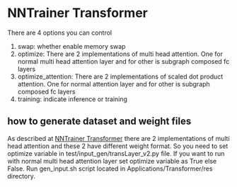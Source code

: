 # NNTrainer Transformer
There are 4 options you can control
1. swap: whether enable memory swap
2. optimize: There are 2 implementations of multi head attention. One for normal multi head attention layer and for other is subgraph composed fc layers
3. optimize_attention: There are 2 implementations of scaled dot product attention. One for normal attention layer and for other is subgraph composed fc layers
4. training: indicate inference or training

## how to generate dataset and weight files
As described at [NNTrainer Transformer](#nntrainer-transformer) there are 2 implementations of multi head attention and these 2 have different weight format.
So you need to set optimize variable in test/input_gen/transLayer_v2.py file. If you want to run with normal multi head attention layer set optimize variable as True else False.
Run gen_input.sh script located in Applications/Transformer/res directory. 
